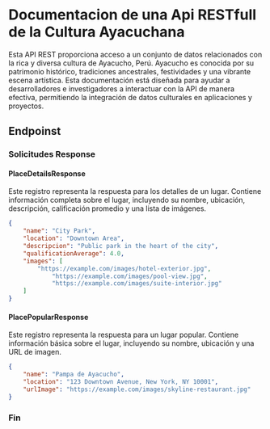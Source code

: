 # Documentacion de una Api RESTfull de la Cultura Ayacuchana

Esta API REST proporciona acceso a un conjunto de datos relacionados con la rica y diversa cultura de Ayacucho, Perú. Ayacucho es conocida por su patrimonio histórico, tradiciones ancestrales, festividades y una vibrante escena artística. Esta documentación está diseñada para ayudar a desarrolladores e investigadores a interactuar con la API de manera efectiva, permitiendo la integración de datos culturales en aplicaciones y proyectos.

## Endpoinst
### Solicitudes Response

#### PlaceDetailsResponse
Este registro representa la respuesta para los detalles de un lugar. Contiene información completa sobre el lugar, incluyendo su nombre, ubicación, descripción, calificación promedio y una lista de imágenes.

```json
{
    "name": "City Park",
    "location": "Downtown Area",
    "descripcion": "Public park in the heart of the city",
    "qualificationAverage": 4.0,
    "images": [
	    "https://example.com/images/hotel-exterior.jpg",
            "https://example.com/images/pool-view.jpg",
            "https://example.com/images/suite-interior.jpg"
	]
}
```
#### PlacePopularResponse
Este registro representa la respuesta para un lugar popular. Contiene información básica sobre el lugar, incluyendo su nombre, ubicación y una URL de imagen.
```json
{
    "name": "Pampa de Ayacucho",
    "location": "123 Downtown Avenue, New York, NY 10001",
    "urlImage": "https://example.com/images/skyline-restaurant.jpg"
}
```













### Fin